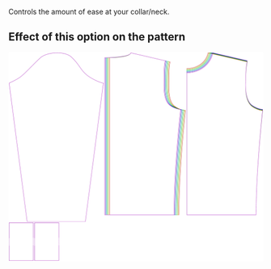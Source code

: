 
Controls the amount of ease at your collar/neck.


## Effect of this option on the pattern
![This image shows the effect of this option by superimposing several variants that have a different value for this option](sven_collarease_sample.svg "Effect of this option on the pattern")

